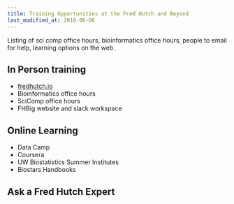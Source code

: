 ```yaml
---
title: Training Opportunities at the Fred Hutch and Beyond
last_modified_at: 2018-06-06
---
```


Listing of sci comp office hours, bioinformatics office hours, people to email for help, learning options on the web.  

## In Person training
- [fredhutch.io](http://www.fredhutch.io/)
- Bioinformatics office hours
- SciComp office hours
- FHBig website and slack workspace

## Online Learning
- Data Camp
- Coursera
- UW Biostatistics Summer Institutes
- Biostars Handbooks

## Ask a Fred Hutch Expert
